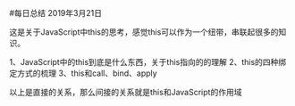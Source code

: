 #每日总结 2019年3月21日

这是关于JavaScript中this的思考，感觉this可以作为一个纽带，串联起很多的知识。

1、JavaScript中的this到底是什么东西，关于this指向的的理解
2、this的四种绑定方式的梳理
3、this和call、bind、apply

以上是直接的关系，那么间接的关系就是this和JavaScript的作用域